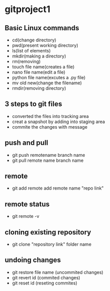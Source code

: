 # gitproject1
## Basic Linux commands
- cd(change directory)
- pwd(present working directory)
- ls(list of elements)
- mkdir(making a directory)
- rm(removing)
- touch file name(creates a file)
- nano file name(edit a file)
- python file name(excutes a .py file)
- mv old new(change the filename)
- rmdir(removing directory)
## 3 steps to git files
- converted the files into tracking area
- creat a snapshot by adding into staging area
- commite the changes with message
## push and pull
- git push remotename branch name
- git pull remote name branch name
## remote
- git add remote add remote name "repo link"
## remote status
- git remote -v
## cloning existing repository
- git clone "repository link" folder name
## undoing changes
- git restore file name (uncommited changes)
- git revert id (commited changes)
- git reset id (reseting commites)
